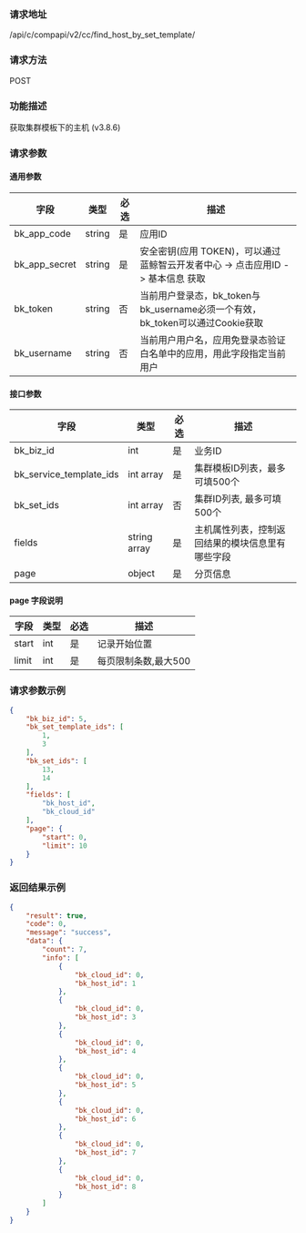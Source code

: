 
### 请求地址

/api/c/compapi/v2/cc/find_host_by_set_template/



### 请求方法

POST


### 功能描述

获取集群模板下的主机 (v3.8.6)

### 请求参数


#### 通用参数

| 字段 | 类型 | 必选 |  描述 |
|-----------|------------|--------|------------|
| bk_app_code  |  string    | 是 | 应用ID     |
| bk_app_secret|  string    | 是 | 安全密钥(应用 TOKEN)，可以通过 蓝鲸智云开发者中心 -&gt; 点击应用ID -&gt; 基本信息 获取 |
| bk_token     |  string    | 否 | 当前用户登录态，bk_token与bk_username必须一个有效，bk_token可以通过Cookie获取 |
| bk_username  |  string    | 否 | 当前用户用户名，应用免登录态验证白名单中的应用，用此字段指定当前用户 |

#### 接口参数

| 字段      |  类型      | 必选   |  描述      |
|-----------|------------|--------|------------|
| bk_biz_id  | int  | 是     | 业务ID |
| bk_service_template_ids  | int array  | 是     | 集群模板ID列表，最多可填500个 |
| bk_set_ids  | int array  | 否     | 集群ID列表, 最多可填500个 |
| fields  |  string array   | 是     | 主机属性列表，控制返回结果的模块信息里有哪些字段 |
| page       |  object    | 是     | 分页信息 |

#### page 字段说明

| 字段  | 类型   | 必选 | 描述                  |
| ----- | ------ | ---- | --------------------- |
| start | int    | 是   | 记录开始位置          |
| limit | int    | 是   | 每页限制条数,最大500 |

### 请求参数示例

```json
{
    "bk_biz_id": 5,
    "bk_set_template_ids": [
        1,
        3
    ],
    "bk_set_ids": [
        13,
        14
    ],
    "fields": [
        "bk_host_id",
        "bk_cloud_id"
    ],
    "page": {
        "start": 0,
        "limit": 10
    }
}
```

### 返回结果示例

```json
{
    "result": true,
    "code": 0,
    "message": "success",
    "data": {
        "count": 7,
        "info": [
            {
                "bk_cloud_id": 0,
                "bk_host_id": 1
            },
            {
                "bk_cloud_id": 0,
                "bk_host_id": 3
            },
            {
                "bk_cloud_id": 0,
                "bk_host_id": 4
            },
            {
                "bk_cloud_id": 0,
                "bk_host_id": 5
            },
            {
                "bk_cloud_id": 0,
                "bk_host_id": 6
            },
            {
                "bk_cloud_id": 0,
                "bk_host_id": 7
            },
            {
                "bk_cloud_id": 0,
                "bk_host_id": 8
            }
        ]
    }
}
```